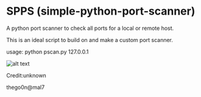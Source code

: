 # SPPS (simple-python-port-scanner)
A python port scanner to check all ports for a local or remote host.

This is an ideal script to build on and make a custom port scanner.

usage: python pscan.py 127.0.0.1

![alt text](http://imgur.com/a/KQQEzXg)

Credit:unknown

thego0n@mal7


